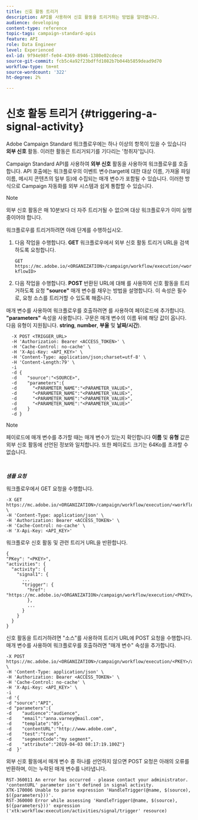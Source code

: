 ```yaml
---
title: 신호 활동 트리거
description: API를 사용하여 신호 활동을 트리거하는 방법을 알아봅니다.
audience: developing
content-type: reference
topic-tags: campaign-standard-apis
feature: API
role: Data Engineer
level: Experienced
exl-id: 9f94e98f-fe04-4369-8946-1380e02cdece
source-git-commit: fcb5c4a92f23bdffd1082b7b044b5859dead9d70
workflow-type: tm+mt
source-wordcount: '322'
ht-degree: 2%

---
```


# 신호 활동 트리거 {#triggering-a-signal-activity}

Adobe Campaign Standard 워크플로우에는 하나 이상의 항목이 있을 수 있습니다 **외부 신호** 활동. 이러한 활동은 트리거되기를 기다리는 &#39;청취자&#39;입니다.

Campaign Standard API를 사용하여 **외부 신호** 활동을 사용하여 워크플로우를 호출합니다. API 호출에는 워크플로우의 이벤트 변수(target에 대한 대상 이름, 가져올 파일 이름, 메시지 콘텐츠의 일부 등)에 수집되는 매개 변수가 포함될 수 있습니다. 이러한 방식으로 Campaign 자동화를 외부 시스템과 쉽게 통합할 수 있습니다.

>[!NOTE]
>
>외부 신호 활동은 매 10분보다 더 자주 트리거될 수 없으며 대상 워크플로우가 이미 실행 중이어야 합니다.

워크플로우를 트리거하려면 아래 단계를 수행하십시오.

1. 다음 작업을 수행합니다. **GET** 워크플로우에서 외부 신호 활동 트리거 URL을 검색하도록 요청합니다.

   `GET https://mc.adobe.io/<ORGANIZATION>/campaign/workflow/execution/<workflowID>`

1. 다음 작업을 수행합니다. **POST** 반환된 URL에 대해 를 사용하여 신호 활동을 트리거하도록 요청 **&quot;source&quot;** 매개 변수를 채우는 방법을 설명합니다. 이 속성은 필수로, 요청 소스를 트리거할 수 있도록 해줍니다.

매개 변수를 사용하여 워크플로우를 호출하려면 를 사용하여 페이로드에 추가합니다. **&quot;parameters&quot;** 속성을 사용합니다. 구문은 매개 변수의 이름 뒤에 해당 값이 옵니다. 다음 유형이 지원됩니다. **string**, **number**, **부울** 및 **날짜/시간**).

```
  -X POST <TRIGGER_URL>
  -H 'Authorization: Bearer <ACCESS_TOKEN>' \
  -H 'Cache-Control: no-cache' \
  -H 'X-Api-Key: <API_KEY>' \
  -H 'Content-Type: application/json;charset=utf-8' \
  -H 'Content-Length:79' \
  -i
  -d {
  -d    "source":"<SOURCE>",
  -d    "parameters":{
  -d      "<PARAMETER_NAME":"<PARAMETER_VALUE>",
  -d      "<PARAMETER_NAME":"<PARAMETER_VALUE>",
  -d      "<PARAMETER_NAME":"<PARAMETER_VALUE>",  
  -d      "<PARAMETER_NAME":"<PARAMETER_VALUE>"
  -d    }
  -d }
```

>[!NOTE]
>
>페이로드에 매개 변수를 추가할 때는 매개 변수가 있는지 확인합니다 **이름** 및 **유형** 값은 외부 신호 활동에 선언된 정보와 일치합니다. 또한 페이로드 크기는 64Ko를 초과할 수 없습니다.

<br/>

***샘플 요청***

워크플로우에서 GET 요청을 수행합니다.

```
-X GET https://mc.adobe.io/<ORGANIZATION>/campaign/workflow/execution/<workflowID> \
-H 'Content-Type: application/json' \
-H 'Authorization: Bearer <ACCESS_TOKEN>' \
-H 'Cache-Control: no-cache' \
-H 'X-Api-Key: <API_KEY>'
```

워크플로우 신호 활동 및 관련 트리거 URL을 반환합니다.

```
{
"PKey": "<PKEY>",
"activities": {
  "activity": {
    "signal1": {
      ...
      "trigger": {
        "href": "https://mc.adobe.io/<ORGANIZATION>/campaign/workflow/execution/<PKEY>/activities/activity/<PKEY>/trigger/"
        },
        ...
      }
    }
  }
}
```

신호 활동을 트리거하려면 &quot;소스&quot;를 사용하여 트리거 URL에 POST 요청을 수행합니다. 매개 변수를 사용하여 워크플로우를 호출하려면 &quot;매개 변수&quot; 속성을 추가합니다.

```
-X POST https://mc.adobe.io/<ORGANIZATION>/campaign/workflow/execution/<PKEY>/activities/activity/<PKEY>/trigger \
-H 'Content-Type: application/json' \
-H 'Authorization: Bearer <ACCESS_TOKEN>' \
-H 'Cache-Control: no-cache' \
-H 'X-Api-Key: <API_KEY>' \
-i
-d '{
-d "source":"API",
-d "parameters":{
-d    "audience":"audience",
-d    "email":"anna.varney@mail.com",
-d    "template":"05",
-d    "contentURL":"http://www.adobe.com",
-d    "test":"true",
-d    "segmentCode":"my segment",
-d    "attribute":"2019-04-03 08:17:19.100Z"}
-d  }'
```

<!-- + réponse -->

외부 신호 활동에서 매개 변수 중 하나를 선언하지 않으면 POST 요청은 아래의 오류를 반환하며, 이는 누락된 매개 변수를 나타냅니다.

```
RST-360011 An error has occurred - please contact your administrator.
'contentURL' parameter isn't defined in signal activity.
XTK-170006 Unable to parse expression 'HandleTrigger(@name, $(source), $({parameters}))'.
RST-360000 Error while assessing 'HandleTrigger(@name, $(source), $({parameters}))' expression ('xtk:workflow:execution/activities/signal/trigger' resource)
```
